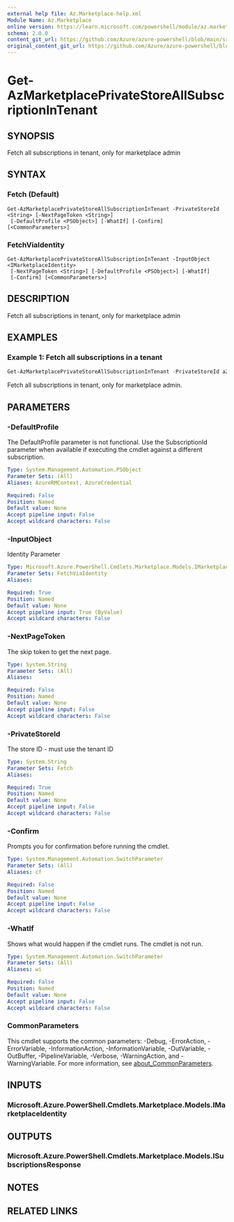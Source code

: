 ```yaml
---
external help file: Az.Marketplace-help.xml
Module Name: Az.Marketplace
online version: https://learn.microsoft.com/powershell/module/az.marketplace/get-azmarketplaceprivatestoreallsubscriptionintenant
schema: 2.0.0
content_git_url: https://github.com/Azure/azure-powershell/blob/main/src/Marketplace/Marketplace/help/Get-AzMarketplacePrivateStoreAllSubscriptionInTenant.md
original_content_git_url: https://github.com/Azure/azure-powershell/blob/main/src/Marketplace/Marketplace/help/Get-AzMarketplacePrivateStoreAllSubscriptionInTenant.md
---
```


# Get-AzMarketplacePrivateStoreAllSubscriptionInTenant

## SYNOPSIS
Fetch all subscriptions in tenant, only for marketplace admin

## SYNTAX

### Fetch (Default)
```
Get-AzMarketplacePrivateStoreAllSubscriptionInTenant -PrivateStoreId <String> [-NextPageToken <String>]
 [-DefaultProfile <PSObject>] [-WhatIf] [-Confirm] [<CommonParameters>]
```

### FetchViaIdentity
```
Get-AzMarketplacePrivateStoreAllSubscriptionInTenant -InputObject <IMarketplaceIdentity>
 [-NextPageToken <String>] [-DefaultProfile <PSObject>] [-WhatIf]
 [-Confirm] [<CommonParameters>]
```

## DESCRIPTION
Fetch all subscriptions in tenant, only for marketplace admin

## EXAMPLES

### Example 1: Fetch all subscriptions in a tenant
```powershell
Get-AzMarketplacePrivateStoreAllSubscriptionInTenant -PrivateStoreId a260d38c-96cf-492d-a340-404d0c4b3ad6
```

Fetch all subscriptions in tenant, only for marketplace admin.

## PARAMETERS

### -DefaultProfile
The DefaultProfile parameter is not functional.
Use the SubscriptionId parameter when available if executing the cmdlet against a different subscription.

```yaml
Type: System.Management.Automation.PSObject
Parameter Sets: (All)
Aliases: AzureRMContext, AzureCredential

Required: False
Position: Named
Default value: None
Accept pipeline input: False
Accept wildcard characters: False
```

### -InputObject
Identity Parameter

```yaml
Type: Microsoft.Azure.PowerShell.Cmdlets.Marketplace.Models.IMarketplaceIdentity
Parameter Sets: FetchViaIdentity
Aliases:

Required: True
Position: Named
Default value: None
Accept pipeline input: True (ByValue)
Accept wildcard characters: False
```

### -NextPageToken
The skip token to get the next page.

```yaml
Type: System.String
Parameter Sets: (All)
Aliases:

Required: False
Position: Named
Default value: None
Accept pipeline input: False
Accept wildcard characters: False
```

### -PrivateStoreId
The store ID - must use the tenant ID

```yaml
Type: System.String
Parameter Sets: Fetch
Aliases:

Required: True
Position: Named
Default value: None
Accept pipeline input: False
Accept wildcard characters: False
```

### -Confirm
Prompts you for confirmation before running the cmdlet.

```yaml
Type: System.Management.Automation.SwitchParameter
Parameter Sets: (All)
Aliases: cf

Required: False
Position: Named
Default value: None
Accept pipeline input: False
Accept wildcard characters: False
```

### -WhatIf
Shows what would happen if the cmdlet runs.
The cmdlet is not run.

```yaml
Type: System.Management.Automation.SwitchParameter
Parameter Sets: (All)
Aliases: wi

Required: False
Position: Named
Default value: None
Accept pipeline input: False
Accept wildcard characters: False
```

### CommonParameters
This cmdlet supports the common parameters: -Debug, -ErrorAction, -ErrorVariable, -InformationAction, -InformationVariable, -OutVariable, -OutBuffer, -PipelineVariable, -Verbose, -WarningAction, and -WarningVariable. For more information, see [about_CommonParameters](http://go.microsoft.com/fwlink/?LinkID=113216).

## INPUTS

### Microsoft.Azure.PowerShell.Cmdlets.Marketplace.Models.IMarketplaceIdentity

## OUTPUTS

### Microsoft.Azure.PowerShell.Cmdlets.Marketplace.Models.ISubscriptionsResponse

## NOTES

## RELATED LINKS
